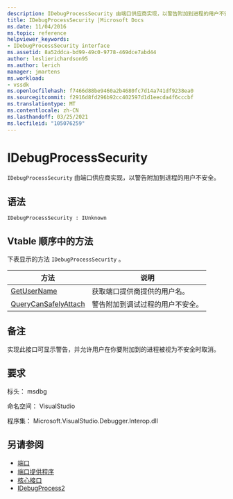 ```yaml
---
description: IDebugProcessSecurity 由端口供应商实现，以警告附加到进程的用户不安全。
title: IDebugProcessSecurity |Microsoft Docs
ms.date: 11/04/2016
ms.topic: reference
helpviewer_keywords:
- IDebugProcessSecurity interface
ms.assetid: 8a52ddca-bd99-49c0-9778-469dce7abd44
author: leslierichardson95
ms.author: lerich
manager: jmartens
ms.workload:
- vssdk
ms.openlocfilehash: f7466d88be9460a2b4680fc7d14a741df9238ea0
ms.sourcegitcommit: f2916d8fd296b92cc402597d1d1eecda4f6cccbf
ms.translationtype: MT
ms.contentlocale: zh-CN
ms.lasthandoff: 03/25/2021
ms.locfileid: "105076259"
---
```

# <a name="idebugprocesssecurity"></a>IDebugProcessSecurity
`IDebugProcessSecurity` 由端口供应商实现，以警告附加到进程的用户不安全。

## <a name="syntax"></a>语法

```
IDebugProcessSecurity : IUnknown
```

## <a name="methods-in-vtable-order"></a>Vtable 顺序中的方法
 下表显示的方法 `IDebugProcessSecurity` 。

|方法|说明|
|------------|-----------------|
|[GetUserName](../../../extensibility/debugger/reference/idebugprocesssecurity-getusername.md)|获取端口提供商提供的用户名。|
|[QueryCanSafelyAttach](../../../extensibility/debugger/reference/idebugprocesssecurity-querycansafelyattach.md)|警告附加到调试过程的用户不安全。|

## <a name="remarks"></a>备注
 实现此接口可显示警告，并允许用户在你要附加到的进程被视为不安全时取消。

## <a name="requirements"></a>要求
 标头： msdbg

 命名空间： VisualStudio

 程序集： Microsoft.VisualStudio.Debugger.Interop.dll

## <a name="see-also"></a>另请参阅
- [端口](../../../extensibility/debugger/ports.md)
- [端口提供程序](../../../extensibility/debugger/port-suppliers.md)
- [核心接口](../../../extensibility/debugger/reference/core-interfaces.md)
- [IDebugProcess2](../../../extensibility/debugger/reference/idebugprocess2.md)
